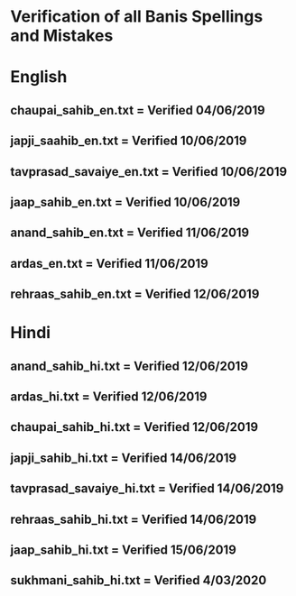 # Verification of all Banis Spellings and Mistakes

# English
## chaupai_sahib_en.txt = Verified 04/06/2019
## japji_saahib_en.txt = Verified 10/06/2019
## tavprasad_savaiye_en.txt = Verified 10/06/2019
## jaap_sahib_en.txt = Verified 10/06/2019
## anand_sahib_en.txt = Verified 11/06/2019
## ardas_en.txt = Verified 11/06/2019
## rehraas_sahib_en.txt = Verified 12/06/2019

# Hindi
## anand_sahib_hi.txt = Verified 12/06/2019
## ardas_hi.txt = Verified 12/06/2019
## chaupai_sahib_hi.txt = Verified 12/06/2019
## japji_sahib_hi.txt = Verified 14/06/2019
## tavprasad_savaiye_hi.txt = Verified 14/06/2019
## rehraas_sahib_hi.txt = Verified 14/06/2019
## jaap_sahib_hi.txt = Verified 15/06/2019
## sukhmani_sahib_hi.txt = Verified 4/03/2020
